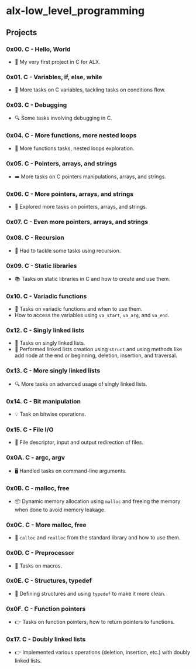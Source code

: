 # alx-low_level_programming

## Projects

### 0x00. C - Hello, World
- 🚀 My very first project in C for ALX.

### 0x01. C - Variables, if, else, while
- 🔄 More tasks on C variables, tackling tasks on conditions flow.

### 0x03. C - Debugging
- 🔍 Some tasks involving debugging in C.

### 0x04. C - More functions, more nested loops
- 🔄 More functions tasks, nested loops exploration.

### 0x05. C - Pointers, arrays, and strings
- ➡️ More tasks on C pointers manipulations, arrays, and strings.

### 0x06. C - More pointers, arrays, and strings
- 🔗 Explored more tasks on pointers, arrays, and strings.

### 0x07. C - Even more pointers, arrays, and strings

### 0x08. C - Recursion
- 🔁 Had to tackle some tasks using recursion.

### 0x09. C - Static libraries
- 📚 Tasks on static libraries in C and how to create and use them.

### 0x10. C - Variadic functions
- 🔄 Tasks on variadic functions and when to use them.
- How to access the variables using `va_start`, `va_arg`, and `va_end`.

### 0x12. C - Singly linked lists
- 🔄 Tasks on singly linked lists.
- 🔄 Performed linked lists creation using `struct` and using methods like add node at the end or beginning, deletion, insertion, and traversal.

### 0x13. C - More singly linked lists
- 🔍 More tasks on advanced usage of singly linked lists.

### 0x14. C - Bit manipulation
- 💡 Task on bitwise operations.

### 0x15. C - File I/O
- 📄 File descriptor, input and output redirection of files.

### 0x0A. C - argc, argv
- 🖥️ Handled tasks on command-line arguments.

### 0x0B. C - malloc, free
- 📦 Dynamic memory allocation using `malloc` and freeing the memory when done to avoid memory leakage.

### 0x0C. C - More malloc, free
- 🔄 `calloc` and `realloc` from the standard library and how to use them.

### 0x0D. C - Preprocessor
- 💬 Tasks on macros.

### 0x0E. C - Structures, typedef
- 🧱 Defining structures and using `typedef` to make it more clean.

### 0x0F. C - Function pointers
- 👉 Tasks on function pointers, how to return pointers to functions.

### 0x17. C - Doubly linked lists
- 👉 Implemented various operations (deletion, insertion, etc.) with doubly linked lists.

